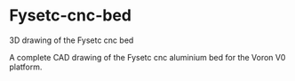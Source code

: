 # Fysetc-cnc-bed
3D drawing of the Fysetc cnc bed

A complete CAD drawing of the Fysetc cnc aluminium bed for the Voron V0 platform.
